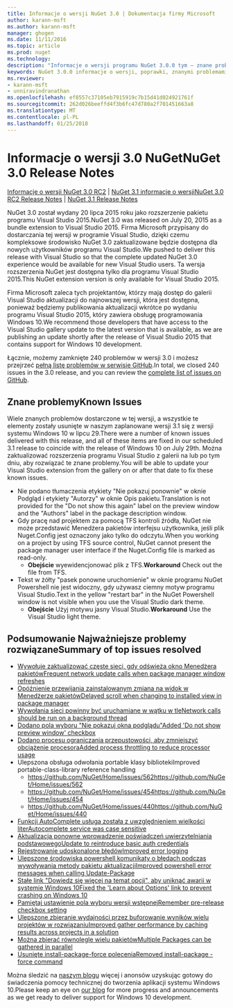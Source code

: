 ```yaml
---
title: Informacje o wersji NuGet 3.0 | Dokumentacja firmy Microsoft
author: karann-msft
ms.author: karann-msft
manager: ghogen
ms.date: 11/11/2016
ms.topic: article
ms.prod: nuget
ms.technology: 
description: "Informacje o wersji programu NuGet 3.0.0 tym — znane problemy, poprawki, dodatkowe funkcje i dcr."
keywords: NuGet 3.0.0 informacje o wersji, poprawki, znanymi problemami, nowe funkcje, dcr
ms.reviewer:
- karann-msft
- unniravindranathan
ms.openlocfilehash: ef8557c37105eb7915919c7b15d41d024921761f
ms.sourcegitcommit: 262d026beeffd4f3b6fc47d780a2f701451663a8
ms.translationtype: MT
ms.contentlocale: pl-PL
ms.lasthandoff: 01/25/2018
---
```

# <a name="nuget-30-release-notes"></a><span data-ttu-id="f2786-104">Informacje o wersji 3.0 NuGet</span><span class="sxs-lookup"><span data-stu-id="f2786-104">NuGet 3.0 Release Notes</span></span>

<span data-ttu-id="f2786-105">[Informacje o wersji NuGet 3.0 RC2](../release-notes/nuget-3.0-RC2.md) | [NuGet 3.1 informacje o wersji](../release-notes/nuget-3.1.md)</span><span class="sxs-lookup"><span data-stu-id="f2786-105">[NuGet 3.0 RC2 Release Notes](../release-notes/nuget-3.0-RC2.md) | [NuGet 3.1 Release Notes](../release-notes/nuget-3.1.md)</span></span>

<span data-ttu-id="f2786-106">NuGet 3.0 został wydany 20 lipca 2015 roku jako rozszerzenie pakietu programu Visual Studio 2015.</span><span class="sxs-lookup"><span data-stu-id="f2786-106">NuGet 3.0 was released on July 20, 2015 as a bundle extension to Visual Studio 2015.</span></span> <span data-ttu-id="f2786-107">Firma Microsoft przypisany do dostarczania tej wersji w programie Visual Studio, dzięki czemu kompleksowe środowisko NuGet 3.0 zaktualizowane będzie dostępna dla nowych użytkowników programu Visual Studio.</span><span class="sxs-lookup"><span data-stu-id="f2786-107">We pushed to deliver this release with Visual Studio so that the complete updated NuGet 3.0 experience would be available for new Visual Studio users.</span></span> <span data-ttu-id="f2786-108">Ta wersja rozszerzenia NuGet jest dostępna tylko dla programu Visual Studio 2015.</span><span class="sxs-lookup"><span data-stu-id="f2786-108">This NuGet extension version is only available for Visual Studio 2015.</span></span>

<span data-ttu-id="f2786-109">Firma Microsoft zaleca tych projektantów, którzy mają dostęp do galerii Visual Studio aktualizacji do najnowszej wersji, która jest dostępna, ponieważ będziemy publikowania aktualizacji wkrótce po wydaniu programu Visual Studio 2015, który zawiera obsługę programowania Windows 10.</span><span class="sxs-lookup"><span data-stu-id="f2786-109">We recommend those developers that have access to the Visual Studio gallery update to the latest version that is available, as we are publishing an update shortly after the release of Visual Studio 2015 that contains support for Windows 10 development.</span></span>

<span data-ttu-id="f2786-110">Łącznie, możemy zamknięte 240 problemów w wersji 3.0 i możesz przejrzeć [pełną listę problemów w serwisie GitHub](https://github.com/NuGet/Home/issues?q=milestone%3A3.0.0-RTM+is%3Aclosed).</span><span class="sxs-lookup"><span data-stu-id="f2786-110">In total, we closed 240 issues in the 3.0 release, and you can review the [complete list of issues on GitHub](https://github.com/NuGet/Home/issues?q=milestone%3A3.0.0-RTM+is%3Aclosed).</span></span>

## <a name="known-issues"></a><span data-ttu-id="f2786-111">Znane problemy</span><span class="sxs-lookup"><span data-stu-id="f2786-111">Known Issues</span></span>

<span data-ttu-id="f2786-112">Wiele znanych problemów dostarczone w tej wersji, a wszystkie te elementy zostały usunięte w naszym zaplanowane wersji 3.1 się z wersji systemu Windows 10 w lipcu 29.</span><span class="sxs-lookup"><span data-stu-id="f2786-112">There were a number of known issues delivered with this release, and all of these items are fixed in our scheduled 3.1 release to coincide with the release of Windows 10 on July 29th.</span></span>  <span data-ttu-id="f2786-113">Można zaktualizować rozszerzenia programu Visual Studio z galerii na lub po tym dniu, aby rozwiązać te znane problemy.</span><span class="sxs-lookup"><span data-stu-id="f2786-113">You will be able to update your Visual Studio extension from the gallery on or after that date to fix these known issues.</span></span>

*  <span data-ttu-id="f2786-114">Nie podano tłumaczenia etykiety "Nie pokazuj ponownie" w oknie Podgląd i etykiety "Autorzy" w oknie Opis pakietu.</span><span class="sxs-lookup"><span data-stu-id="f2786-114">Translation is not provided for the "Do not show this again" label on the preview window and the "Authors" label in the package description window.</span></span>
*  <span data-ttu-id="f2786-115">Gdy pracę nad projektem za pomocą TFS kontroli źródła, NuGet nie może przedstawić Menedżera pakietów interfejsu użytkownika, jeśli plik Nuget.Config jest oznaczony jako tylko do odczytu.</span><span class="sxs-lookup"><span data-stu-id="f2786-115">When you working on a project by using TFS source control, NuGet cannot present the package manager user interface if the Nuget.Config file is marked as read-only.</span></span>
   * <span data-ttu-id="f2786-116">**Obejście** wyewidencjonować plik z TFS.</span><span class="sxs-lookup"><span data-stu-id="f2786-116">**Workaround** Check out the file from TFS.</span></span>
*  <span data-ttu-id="f2786-117">Tekst w żółty "pasek ponowne uruchomienie" w oknie programu NuGet Powershell nie jest widoczny, gdy używasz ciemny motyw programu Visual Studio.</span><span class="sxs-lookup"><span data-stu-id="f2786-117">Text in the yellow "restart bar" in the NuGet Powershell window is not visible when you use the Visual Studio dark theme.</span></span>
   * <span data-ttu-id="f2786-118">**Obejście** Użyj motywu jasny Visual Studio.</span><span class="sxs-lookup"><span data-stu-id="f2786-118">**Workaround** Use the Visual Studio light theme.</span></span>


## <a name="summary-of-top-issues-resolved"></a><span data-ttu-id="f2786-119">Podsumowanie Najważniejsze problemy rozwiązane</span><span class="sxs-lookup"><span data-stu-id="f2786-119">Summary of top issues resolved</span></span>

* [<span data-ttu-id="f2786-120">Wywołuje zaktualizować częste sieci, gdy odświeża okno Menedżera pakietów</span><span class="sxs-lookup"><span data-stu-id="f2786-120">Frequent network update calls when package manager window refreshes</span></span>](https://github.com/NuGet/Home/issues/515)
* [<span data-ttu-id="f2786-121">Opóźnienie przewijania zainstalowanym zmiana na widok w Menedżerze pakietów</span><span class="sxs-lookup"><span data-stu-id="f2786-121">Delayed scroll when changing to installed view in package manager</span></span>](https://github.com/NuGet/Home/issues/519)
* [<span data-ttu-id="f2786-122">Wywołania sieci powinny być uruchamiane w wątku w tle</span><span class="sxs-lookup"><span data-stu-id="f2786-122">Network calls should be run on a background thread</span></span>](https://github.com/NuGet/Home/issues/516)
* [<span data-ttu-id="f2786-123">Dodano pola wyboru "Nie pokazuj okna podglądu"</span><span class="sxs-lookup"><span data-stu-id="f2786-123">Added 'Do not show preview window' checkbox</span></span>](https://github.com/NuGet/Home/issues/566)
* [<span data-ttu-id="f2786-124">Dodano procesu ograniczania przepustowości, aby zmniejszyć obciążenie procesora</span><span class="sxs-lookup"><span data-stu-id="f2786-124">Added process throttling to reduce processor usage</span></span>](https://github.com/NuGet/Home/issues/356)
* <span data-ttu-id="f2786-125">Ulepszona obsługa odwołania portable klasy biblioteki</span><span class="sxs-lookup"><span data-stu-id="f2786-125">Improved portable-class-library reference handling</span></span>
    * [<span data-ttu-id="f2786-126">https://github.com/NuGet/Home/issues/562</span><span class="sxs-lookup"><span data-stu-id="f2786-126">https://github.com/NuGet/Home/issues/562</span></span>](https://github.com/NuGet/Home/issues/562)
    * [<span data-ttu-id="f2786-127">https://github.com/NuGet/Home/issues/454</span><span class="sxs-lookup"><span data-stu-id="f2786-127">https://github.com/NuGet/Home/issues/454</span></span>](https://github.com/NuGet/Home/issues/454)
    * [<span data-ttu-id="f2786-128">https://github.com/NuGet/Home/issues/440</span><span class="sxs-lookup"><span data-stu-id="f2786-128">https://github.com/NuGet/Home/issues/440</span></span>](https://github.com/NuGet/Home/issues/440)
* [<span data-ttu-id="f2786-129">Funkcji AutoComplete usługa została z uwzględnieniem wielkości liter</span><span class="sxs-lookup"><span data-stu-id="f2786-129">Autocomplete service was case sensitive</span></span>](https://github.com/NuGet/Home/issues/198)
* [<span data-ttu-id="f2786-130">Aktualizacja ponowne wprowadzenie poświadczeń uwierzytelniania podstawowego</span><span class="sxs-lookup"><span data-stu-id="f2786-130">Update to reintroduce basic auth credentials</span></span>](https://github.com/NuGet/Home/issues/456)
* [<span data-ttu-id="f2786-131">Rejestrowanie udoskonalone błędów</span><span class="sxs-lookup"><span data-stu-id="f2786-131">Improved error logging</span></span>](https://github.com/NuGet/Home/issues/407)
* [<span data-ttu-id="f2786-132">Ulepszone środowiska powershell komunikaty o błędach podczas wywoływania metody pakietu aktualizacji</span><span class="sxs-lookup"><span data-stu-id="f2786-132">Improved powershell error messages when calling Update-Package</span></span>](https://github.com/NuGet/Home/issues/5)
* [<span data-ttu-id="f2786-133">Stałe link "Dowiedz się więcej na temat opcji", aby uniknąć awarii w systemie Windows 10</span><span class="sxs-lookup"><span data-stu-id="f2786-133">Fixed the 'Learn about Options' link to prevent crashing on Windows 10</span></span>](https://github.com/NuGet/Home/issues/822)
* [<span data-ttu-id="f2786-134">Pamiętaj ustawienie pola wyboru wersji wstępnej</span><span class="sxs-lookup"><span data-stu-id="f2786-134">Remember pre-release checkbox setting</span></span>](https://github.com/NuGet/Home/issues/732)
* [<span data-ttu-id="f2786-135">Ulepszone zbieranie wydajności przez buforowanie wyników wielu projektów w rozwiązaniu</span><span class="sxs-lookup"><span data-stu-id="f2786-135">Improved gather performance by caching results across projects in a solution</span></span>](https://github.com/NuGet/Home/issues/721)
* [<span data-ttu-id="f2786-136">Można zbierać równolegle wielu pakietów</span><span class="sxs-lookup"><span data-stu-id="f2786-136">Multiple Packages can be gathered in parallel</span></span>](https://github.com/NuGet/Home/issues/713)
* [<span data-ttu-id="f2786-137">Usunięte install-package-force polecenia</span><span class="sxs-lookup"><span data-stu-id="f2786-137">Removed install-package -force command</span></span>](https://github.com/NuGet/Home/issues/697)

<span data-ttu-id="f2786-138">Można śledzić na [naszym blogu](http://blog.nuget.org) więcej i anonsów uzyskując gotowy do świadczenia pomocy technicznej do tworzenia aplikacji systemu Windows 10.</span><span class="sxs-lookup"><span data-stu-id="f2786-138">Please keep an eye on [our blog](http://blog.nuget.org) for more progress and announcements as we get ready to deliver support for Windows 10 development.</span></span>